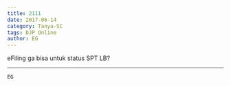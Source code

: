 ```yaml
---
title: 2111
date: 2017-06-14
category: Tanya-SC
tags: DJP Online
author: EG
---
```


eFiling ga bisa untuk status SPT LB?

---



`EG`
